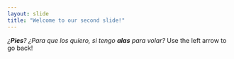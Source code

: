 ```yaml
---
layout: slide
title: "Welcome to our second slide!"
---
```

_¿**Pies**? ¿Para que los quiero, si tengo **alas** para volar?_
Use the left arrow to go back!
